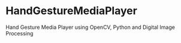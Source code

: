 # HandGestureMediaPlayer
Hand Gesture Media Player using OpenCV, Python and Digital Image Processing
